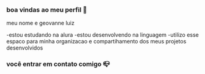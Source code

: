 ### boa vindas ao meu perfil 💙

meu nome e geovanne luiz

-estou estudando na alura 
-estou desenvolvendo na linguagem
-utilizo esse espaco para minha organizacao e compartihamento dos meus projetos desenvolvidos 

### você entrar em contato comigo 📪


